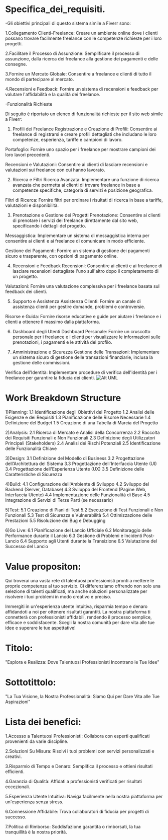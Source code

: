 # Specifica_dei_requisiti.
-Gli obiettivi principali di questo sistema simile a Fiverr sono:

1.Collegamento Clienti-Freelance: Creare un ambiente online dove i clienti possano trovare facilmente freelance con le competenze richieste per i loro progetti.

2.Facilitare il Processo di Assunzione: Semplificare il processo di assunzione, dalla ricerca dei freelance alla gestione dei pagamenti e delle consegne.

3.Fornire un Mercato Globale: Consentire a freelance e clienti di tutto il mondo di partecipare al mercato.

4.Recensioni e Feedback: Fornire un sistema di recensioni e feedback per valutare l'affidabilità e la qualità dei freelance.

-Funzionalità Richieste

Di seguito è riportato un elenco di funzionalità richieste per il sito web simile a Fiverr:

1. Profili dei Freelance
Registrazione e Creazione di Profili: Consentire ai freelance di registrarsi e creare profili dettagliati che includano le loro competenze, esperienza, tariffe e campioni di lavoro.

Portafoglio: Fornire uno spazio per i freelance per mostrare campioni dei loro lavori precedenti.

Recensioni e Valutazioni: Consentire ai clienti di lasciare recensioni e valutazioni sui freelance con cui hanno lavorato.

2. Ricerca e Filtri
Ricerca Avanzata: Implementare una funzione di ricerca avanzata che permetta ai clienti di trovare freelance in base a competenze specifiche, categoria di servizi e posizione geografica.

Filtri di Ricerca: Fornire filtri per ordinare i risultati di ricerca in base a tariffe, valutazioni e disponibilità.

3. Prenotazione e Gestione dei Progetti
Prenotazione: Consentire ai clienti di prenotare i servizi dei freelance direttamente dal sito web, specificando i dettagli del progetto.

Messaggistica: Implementare un sistema di messaggistica interna per consentire ai clienti e ai freelance di comunicare in modo efficiente.

Gestione dei Pagamenti: Fornire un sistema di gestione dei pagamenti sicuro e trasparente, con opzioni di pagamento online.

4. Recensioni e Feedback
Recensioni: Consentire ai clienti e ai freelance di lasciare recensioni dettagliate l'uno sull'altro dopo il completamento di un progetto.

Valutazioni: Fornire una valutazione complessiva per i freelance basata sul feedback dei clienti.

5. Supporto e Assistenza
Assistenza Clienti: Fornire un canale di assistenza clienti per gestire domande, problemi e controversie.

Risorse e Guida: Fornire risorse educative e guide per aiutare i freelance e i clienti a ottenere il massimo dalla piattaforma.

6. Dashboard degli Utenti
Dashboard Personale: Fornire un cruscotto personale per i freelance e i clienti per visualizzare le informazioni sulle prenotazioni, i pagamenti e le attività del profilo.

8. Amministrazione e Sicurezza
Gestione delle Transazioni: Implementare un sistema sicuro di gestione delle transazioni finanziarie, inclusa la gestione delle commissioni.

Verifica dell'Identità: Implementare procedure di verifica dell'identità per i freelance per garantire la fiducia dei clienti.
![Alt UML](https://yuml.me/diagram/usecase/[Freelancer]-(Viev%20project),%20[Freelancer]-(Login),%20[Freelancer]-(Viev%20profile),%20[Freelancer]-(Bind%20on%20project),%20[Freelancer]-(Viev%20reports),%20[Freelancer]-(See%20project%20allotment%20report),%20[Freelancer]-(Check%20notification),%20(Viev%20project)%20%3E%20(Login),%20(Login)%20%3E%20(Register),%20(Login)%20%3E%20(Viev%20profile),%20(Bind%20on%20project)%20%3E%20(Complete%20certification%20test),%20(Bind%20on%20project)%20%3E%20(Browse%20project),%20(Viev%20reports)%20%3E%20(select%20report%20type),%20(See%20project%20allotment%20report)%20%3E%20(chat%20with%20client),%20(Check%20notification)%20%3E%20(read),%20(Check%20notification)%20%3E%20(delete))

# Work Breakdown Structure
1)Planning:
   1.1 Identificazione degli Obiettivi del Progetto 
   1.2 Analisi delle Esigenze e dei Requisiti 
   1.3 Pianificazione delle Risorse Necessarie 
   1.4 Definizione del Budget 
   1.5 Creazione di una Tabella di Marcia del Progetto

2)Analysis:
   2.1 Ricerca di Mercato e Analisi della Concorrenza
   2.2 Raccolta dei Requisiti Funzionali e Non Funzionali
   2.3 Definizione degli Utilizzatori Principali (Stakeholders)
   2.4 Analisi dei Rischi Potenziali
   2.5 Identificazione delle Funzionalità Chiave

3)Design:
   3.1 Definizione del Modello di Business
   3.2 Progettazione dell'Architettura del Sistema 
   3.3 Progettazione dell'Interfaccia Utente (UI) 
   3.4 Progettazione dell'Esperienza Utente (UX) 
   3.5 Definizione delle Caratteristiche di Sicurezza

4)Build:
   4.1 Configurazione dell'Ambiente di Sviluppo
   4.2 Sviluppo del Backend (Server, Database)
   4.3 Sviluppo del Frontend (Pagine Web, Interfaccia Utente)
   4.4 Implementazione delle Funzionalità di Base
   4.5 Integrazione di Servizi di Terze Parti (se necessario)

5)Test:
   5.1 Creazione di Piani di Test 
   5.2 Esecuzione di Test Funzionali e Non Funzionali 
   5.3 Test di Sicurezza e Vulnerabilità 
   5.4 Ottimizzazione delle Prestazioni 
   5.5 Risoluzione dei Bug e Debugging

6)Go Live:
   6.1 Pianificazione del Lancio Ufficiale
   6.2 Monitoraggio delle Performance durante il Lancio
   6.3 Gestione di Problemi e Incidenti Post-Lancio
   6.4 Supporto agli Utenti durante la Transizione
   6.5 Valutazione del Successo del Lancio

# Value propositon:
Qui troverai una vasta rete di talentuosi professionisti pronti a mettere le proprie competenze al tuo servizio. Ci differenziamo offrendo non solo una selezione di talenti qualificati, ma anche soluzioni personalizzate per risolvere i tuoi problemi in modo creativo e preciso.

Immergiti in un'esperienza utente intuitiva, risparmia tempo e denaro affidandoti a noi per ottenere risultati garantiti. La nostra piattaforma ti connetterà con professionisti affidabili, rendendo il processo semplice, efficace e soddisfacente. Scegli la nostra comunità per dare vita alle tue idee e superare le tue aspettative!

# Titolo: 
   "Esplora e Realizza: Dove Talentuosi Professionisti Incontrano le Tue Idee"
 
# Sottotittolo: 
   "La Tua Visione, la Nostra Professionalità: Siamo Qui per Dare Vita alle Tue Aspirazioni"
 
# Lista dei benefici: 
   1.Accesso a Talentuosi Professionisti: Collabora con esperti qualificati provenienti da varie discipline.

   2.Soluzioni Su Misura: Risolvi i tuoi problemi con servizi personalizzati e creativi.

   3.Risparmio di Tempo e Denaro: Semplifica il processo e ottieni risultati efficienti.

   4.Garanzia di Qualità: Affidati a professionisti verificati per risultati eccezionali.

   5.Esperienza Utente Intuitiva: Naviga facilmente nella nostra piattaforma per un'esperienza senza stress.

   6.Connessione Affidabile: Trova collaboratori di fiducia per progetti di successo.

   7.Politica di Rimborso: Soddisfazione garantita o rimborsati, la tua tranquillità è la nostra priorità.
